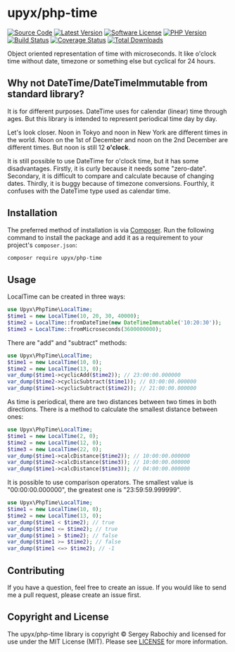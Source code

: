 # upyx/php-time

[![Source Code][badge-source]][source]
[![Latest Version][badge-release]][packagist]
[![Software License][badge-license]][license]
[![PHP Version][badge-php]][php]
[![Build Status][badge-build]][build]
[![Coverage Status][badge-coverage]][coverage]
[![Total Downloads][badge-downloads]][downloads]

Object oriented representation of time with microseconds. It like o'clock time
without date, timezone or something else but cyclical for 24 hours.


## Why not DateTime/DateTimeImmutable from standard library?

It is for different purposes. DateTime uses for calendar (linear) time through
ages. But this library is intended to represent periodical time day by day.

Let's look closer. Noon in Tokyo and noon in New York are different times in
the world. Noon on the 1st of December and noon on the 2nd December are
different times. But noon is still 12 **o'clock**.

It is still possible to use DateTime for o'clock time, but it has some
disadvantages. Firstly, it is curly because it needs some "zero-date".
Secondary, it is difficult to compare and calculate because of changing dates.
Thirdly, it is buggy because of timezone conversions. Fourthly, it confuses
with the DateTime type used as calendar time.


## Installation

The preferred method of installation is via [Composer][]. Run the following
command to install the package and add it as a requirement to your project's
`composer.json`:

```bash
composer require upyx/php-time
```


## Usage

LocalTime can be created in three ways:

```php
use Upyx\PhpTime\LocalTime;
$time1 = new LocalTime(10, 20, 30, 40000);
$time2 = LocalTime::fromDateTime(new DateTimeImmutable('10:20:30'));
$time3 = LocalTime::fromMicroseconds(3600000000);
```

There are "add" and "subtract" methods:

```php
use Upyx\PhpTime\LocalTime;
$time1 = new LocalTime(10, 0);
$time2 = new LocalTime(13, 0);
var_dump($time1->cyclicAdd($time2)); // 23:00:00.000000
var_dump($time2->cyclicSubtract($time1)); // 03:00:00.000000
var_dump($time1->cyclicSubtract($time2)); // 21:00:00.000000
```

As time is periodical, there are two distances between two times in
both directions. There is a method to calculate the smallest distance
between ones:

```php
use Upyx\PhpTime\LocalTime;
$time1 = new LocalTime(2, 0);
$time2 = new LocalTime(12, 0);
$time3 = new LocalTime(22, 0);
var_dump($time1->calcDistance($time2)); // 10:00:00.000000
var_dump($time2->calcDistance($time3)); // 10:00:00.000000
var_dump($time1->calcDistance($time3)); // 04:00:00.000000
```

It is possible to use comparison operators.
The smallest value is "00:00:00.000000", the greatest one is "23:59:59.999999".

```php
use Upyx\PhpTime\LocalTime;
$time1 = new LocalTime(10, 0);
$time2 = new LocalTime(13, 0);
var_dump($time1 < $time2); // true
var_dump($time1 <= $time2); // true
var_dump($time1 > $time2); // false
var_dump($time1 >= $time2); // false
var_dump($time1 <=> $time2); // -1
```


## Contributing

If you have a question, feel free to create an issue. If you would like to send
me a pull request, please create an issue first.


## Copyright and License

The upyx/php-time library is copyright © Sergey Rabochiy
and licensed for use under the MIT License (MIT). Please see [LICENSE][] for
more information.


[composer]: https://getcomposer.org/

[badge-source]: https://img.shields.io/badge/source-upyx/php--time-blue.svg?style=flat
[badge-release]: https://img.shields.io/packagist/v/upyx/php-time.svg?style=flat&label=release
[badge-license]: https://img.shields.io/packagist/l/upyx/php-time.svg?style=flat
[badge-php]: https://img.shields.io/packagist/php-v/upyx/php-time.svg?style=flat
[badge-build]: https://img.shields.io/travis/upyx/php-time/master.svg?style=flat
[badge-coverage]: https://img.shields.io/coveralls/github/upyx/php-time/master.svg?style=flat
[badge-downloads]: https://img.shields.io/packagist/dt/upyx/php-time.svg?style=flat&colorB=mediumvioletred

[source]: https://github.com/upyx/php-time
[packagist]: https://packagist.org/packages/upyx/php-time
[license]: https://github.com/upyx/php-time/blob/master/LICENSE
[php]: https://php.net
[build]: https://travis-ci.org/upyx/php-time
[coverage]: https://coveralls.io/r/upyx/php-time?branch=master
[downloads]: https://packagist.org/packages/upyx/php-time
